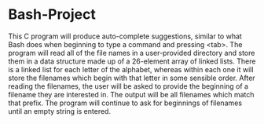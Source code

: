 # Bash-Project
This C program will produce auto-complete suggestions, similar to what Bash does when beginning to type a command and pressing &lt;tab>. The program will read all of the file names in a user-provided directory and store them in a data structure made up of a 26-element array of linked lists. There is a linked list for each letter of the alphabet, whereas within each one it will store the filenames which begin with that letter in some sensible order. After reading the filenames, the user will be asked to provide the beginning of a filename they are interested in. The output will be all filenames which match that prefix. The program will continue to ask for beginnings of filenames until an empty string is entered.
